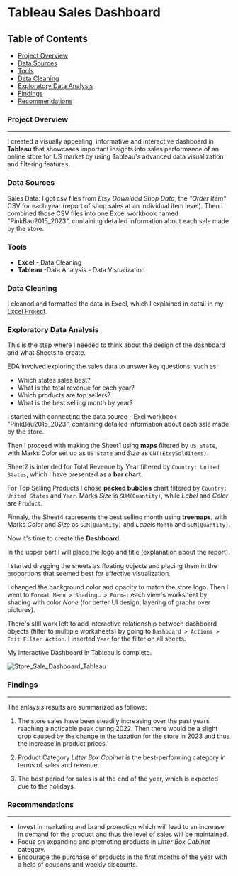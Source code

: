 # Tableau Sales Dashboard

## Table of Contents

- [Project Overview](#project-overview)
- [Data Sources](#data-sources)
- [Tools](#tools)
- [Data Cleaning](#data-cleaning)
- [Exploratory Data Analysis](#exploratory-data-analysis)
- [Findings](#findings)
- [Recommendations](#recommendations)

### Project Overview
---

I created a visually appealing, informative and interactive dashboard in **Tableau** that showcases important insights into sales performance of an online store for US market by using Tableau's advanced data visualization and filtering features.


### Data Sources

Sales Data: I got csv files from *Etsy Download Shop Data*, the *"Order Item"* CSV for each year (report of shop sales at an individual item level). Then I combined those CSV files into one Excel workbook named "PinkBau2015_2023", containing detailed information about each sale made by the store.

### Tools

- **Excel** - Data Cleaning
- **Tableau** -Data Analysis - Data Visualization

### Data Cleaning

I cleaned and formatted the data in Excel, which I explained in detail in my [Excel Project](https://github.com/bospink/Excel_project).

### Exploratory Data Analysis

This is the step where I needed to think about the design of the dashboard and what Sheets to create.

EDA involved exploring the sales data to answer key questions, such as:

- Which states sales best?
- What is the total revenue for each year?
- Which products are top sellers?
- What is the best selling month by year?

I started with connecting the data source - Exel workbook "PinkBau2015_2023", containing detailed information about each sale made by the store.

Then I proceed with making the Sheet1 using **maps** filtered by `US State`, with Marks *Color* set up as `US State` and *Size* as `CNT(EtsySoldItems)`.

Sheet2 is intended for Total Revenue by Year filtered by `Country: United States`, which I have presented as a **bar chart**.

For Top Selling Products I chose **packed bubbles** chart filtered by `Country: United States` and `Year`. Marks *Size* is `SUM(Quantity)`, while *Label* and *Color* are `Product`.

Finnaly, the Sheet4 rapresents the best selling month using **treemaps**, with Marks *Color* and *Size* as `SUM(Quantity)` and *Label*s `Month` and `SUM(Quantity)`.


Now it's time to create the **Dashboard**.

In the upper part I will place the logo and title (explanation about the report). 

I started dragging the sheets as floating objects and placing them in the proportions that seemed best for effective visualization. 

I changed the background color and opacity to match the store logo. Then I went to `Format Menu > Shading… > Format` each view's worksheet by shading with color *None* (for better UI design, layering of graphs over pictures).

There's still work left to add interactive relationship between dashboard objects (filter to multiple worksheets) by going to `Dashboard > Actions > Edit Filter Action`. I inserted `Year` for the filter on all sheets. 

My interactive Dashboard in Tableau is complete.

![Store_Sale_Dashboard_Tableau](https://github.com/bospink/Tableau-Sales-Dashboard/assets/126882792/332b6a1d-83e3-431d-81ea-9e50d195234b)


### Findings
---
The anlaysis results are summarized as follows:

1. The store sales have been steadily increasing over the past years reaching a noticable peak during 2022. Then there would be a slight drop caused by the change in the taxation for the store in 2023 and thus the increase in product prices.

2. Product Category *Litter Box Cabinet* is the best-performing category in terms of sales and revenue.

3. The best period for sales is at the end of the year, which is expected due to the holidays.

### Recommendations
---
- Invest in marketing and brand promotion which will lead to an increase in demand for the product and thus the level of sales will be maintained.
- Focus on expanding and promoting products in *Litter Box Cabinet* category.
- Encourage the purchase of products in the first months of the year with a help of coupons and weekly discounts.
